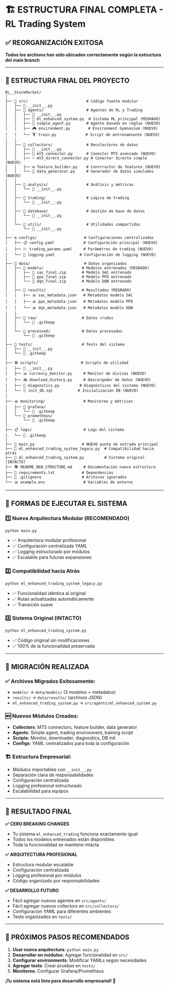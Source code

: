 # 🏗️ ESTRUCTURA FINAL COMPLETA - RL Trading System

## ✅ REORGANIZACIÓN EXITOSA
**Todos los archivos han sido ubicados correctamente según la estructura del main branch**

---

## 📁 ESTRUCTURA FINAL DEL PROYECTO

```
RL__StockMarket/
│
├── 📂 src/                          # Código fuente modular
│   ├── 🔧 __init__.py              
│   ├── 📂 agents/                   # Agentes de RL y Trading
│   │   ├── 🔧 __init__.py          
│   │   ├── 🤖 ml_enhanced_system.py  # Sistema ML principal (MIGRADO)
│   │   ├── 🤖 simple_agent.py       # Agente basado en reglas (NUEVO)
│   │   ├── 🎮 environment.py        # Environment Gymnasium (NUEVO)
│   │   └── 🏋️ train.py             # Script de entrenamiento (NUEVO)
│   │
│   ├── 📂 collectors/               # Recolectores de datos
│   │   ├── 🔧 __init__.py          
│   │   ├── 🔌 mt5_connector.py      # Conector MT5 avanzado (NUEVO)
│   │   ├── ⚡ mt5_direct_connector.py # Conector directo simple (NUEVO)
│   │   ├── ⚙️ feature_builder.py    # Constructor de features (NUEVO)
│   │   └── 🎲 data_generator.py     # Generador de datos simulados (NUEVO)
│   │
│   ├── 📂 analysis/                 # Análisis y métricas
│   │   └── 🔧 __init__.py          
│   │
│   ├── 📂 trading/                  # Lógica de trading
│   │   └── 🔧 __init__.py          
│   │
│   ├── 📂 database/                 # Gestión de base de datos
│   │   └── 🔧 __init__.py          
│   │
│   └── 📂 utils/                    # Utilidades compartidas
│       └── 🔧 __init__.py          
│
├── ⚙️ configs/                     # Configuraciones centralizadas
│   ├── 📋 config.yaml             # Configuración principal (NUEVO)
│   ├── 💹 trading_params.yaml     # Parámetros de trading (NUEVO)
│   └── 📝 logging.yaml           # Configuración de logging (NUEVO)
│
├── 💾 data/                        # Datos organizados
│   ├── 📂 models/                 # Modelos entrenados (MIGRADO)
│   │   ├── 🧠 sac_final.zip       # Modelo SAC entrenado
│   │   ├── 🧠 ppo_final.zip       # Modelo PPO entrenado
│   │   └── 🧠 dqn_final.zip       # Modelo DQN entrenado
│   │
│   ├── 📂 results/                # Resultados (MIGRADO)
│   │   ├── 📊 sac_metadata.json   # Metadatos modelo SAC
│   │   ├── 📊 ppo_metadata.json   # Metadatos modelo PPO
│   │   └── 📊 dqn_metadata.json   # Metadatos modelo DQN
│   │
│   ├── 📂 raw/                    # Datos crudos
│   │   └── 📄 .gitkeep           
│   │
│   └── 📂 processed/              # Datos procesados
│       └── 📄 .gitkeep           
│
├── 🧪 tests/                      # Tests del sistema
│   ├── 🔧 __init__.py            
│   └── 📄 .gitkeep               
│
├── 🛠️ scripts/                   # Scripts de utilidad
│   ├── 🔧 __init__.py            
│   ├── 📊 currency_monitor.py     # Monitor de divisas (NUEVO)
│   ├── 📥 download_history.py     # Descargador de datos (NUEVO)
│   ├── 🔧 diagnostics.py         # Diagnósticos del sistema (NUEVO)
│   └── 🗄️ init_db.sql           # Inicialización DB (NUEVO)
│
├── 📊 monitoring/                 # Monitoreo y métricas
│   ├── 📂 grafana/               
│   │   └── 📄 .gitkeep           
│   └── 📂 prometheus/            
│       └── 📄 .gitkeep           
│
├── 📋 logs/                       # Logs del sistema
│   └── 📄 .gitkeep               
│
├── 🚀 main.py                     # NUEVO punto de entrada principal
├── 🔄 ml_enhanced_trading_system_legacy.py  # Compatibilidad hacia atrás
├── 📜 ml_enhanced_trading_system.py         # Sistema original (INTACTO)
├── 📚 README_NEW_STRUCTURE.md     # Documentación nueva estructura
├── 🔧 requirements.txt            # Dependencias
├── 📄 .gitignore                  # Archivos ignorados
└── 📊 example.env                 # Variables de entorno

```

---

## 🎯 FORMAS DE EJECUTAR EL SISTEMA

### 1️⃣ **Nueva Arquitectura Modular** (RECOMENDADO)
```bash
python main.py
```
- ✅ Arquitectura modular profesional
- ✅ Configuración centralizada YAML
- ✅ Logging estructurado por módulos
- ✅ Escalable para futuras expansiones

### 2️⃣ **Compatibilidad hacia Atrás**
```bash
python ml_enhanced_trading_system_legacy.py
```
- ✅ Funcionalidad idéntica al original
- ✅ Rutas actualizadas automáticamente
- ✅ Transición suave

### 3️⃣ **Sistema Original** (INTACTO)
```bash
python ml_enhanced_trading_system.py
```
- ✅ Código original sin modificaciones
- ✅ 100% de la funcionalidad preservada

---

## 🔄 MIGRACIÓN REALIZADA

### ✅ **Archivos Migrados Exitosamente:**
- `models/` → `data/models/` (3 modelos + metadatos)
- `results/` → `data/results/` (archivos JSON)
- `ml_enhanced_trading_system.py` → `src/agents/ml_enhanced_system.py`

### 🆕 **Nuevos Módulos Creados:**
- **Collectors**: MT5 connectors, feature builder, data generator
- **Agents**: Simple agent, trading environment, training script
- **Scripts**: Monitor, downloader, diagnostics, DB init
- **Configs**: YAML centralizados para toda la configuración

### 🏗️ **Estructura Empresarial:**
- Módulos importables con `__init__.py`
- Separación clara de responsabilidades  
- Configuración centralizada
- Logging profesional estructurado
- Escalabilidad para equipos

---

## 🎉 RESULTADO FINAL

**✅ CERO BREAKING CHANGES**
- Tu sistema `ml_enhanced_trading` funciona exactamente igual
- Todos los modelos entrenados están disponibles
- Toda la funcionalidad se mantiene intacta

**✅ ARQUITECTURA PROFESIONAL**
- Estructura modular escalable
- Configuración centralizada  
- Logging profesional por módulos
- Código organizado por responsabilidades

**✅ DESARROLLO FUTURO**
- Fácil agregar nuevos agentes en `src/agents/`
- Fácil agregar nuevos collectors en `src/collectors/`
- Configuración YAML para diferentes ambientes
- Tests organizados en `tests/`

---

## 🚀 PRÓXIMOS PASOS RECOMENDADOS

1. **Usar nueva arquitectura**: `python main.py`
2. **Desarrollar en módulos**: Agregar funcionalidad en `src/`
3. **Configurar environments**: Modificar YAMLs según necesidades
4. **Agregar tests**: Crear pruebas en `tests/`
5. **Monitoreo**: Configurar Grafana/Prometheus

**¡Tu sistema está listo para desarrollo empresarial! 🎯** 